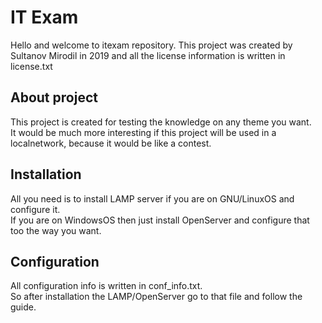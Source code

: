 <h1>IT Exam</h1>

Hello and welcome to itexam repository. This project was created by Sultanov Mirodil in 2019 and all the license information 
is written in license.txt

<h2>About project</h2>
This project is created for testing the knowledge on any theme you want.<br>
It would be much more interesting if this project will be used in a localnetwork, because it would be like a contest.

<h2>Installation</h2>
All you need is to install LAMP server if you are on GNU/LinuxOS and configure it.<br>
If you are on WindowsOS then just install OpenServer and configure that too the way you want.

<h2>Configuration</h2>
All configuration info is written in conf_info.txt.<br>
So after installation the LAMP/OpenServer go to that file and follow the guide.
